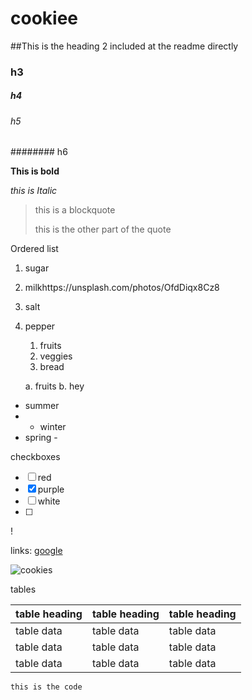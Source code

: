 # cookiee

##This is the heading 2 included at the readme directly

### h3

##### h4

###### h5

######## h6

**This is bold**

_this is Italic_

> this is a blockquote
>
> this is the other part of the quote

Ordered list
1. sugar
2. milkhttps://unsplash.com/photos/OfdDiqx8Cz8
3. salt
4. pepper
   1. fruits
   2. veggies
   3. bread
   
    a. fruits
   b. hey
- summer
- - winter
- spring -

checkboxes
- [ ] red
- [x] purple
- [ ] white
- [ ] 
!

links:
[google](https:google.com)

![cookies](https://unsplash.com/photos/OfdDiqx8Cz8)


tables

| table heading | table heading | table heading |
| ------------- | ------------- | ------------- |
| table data    | table data    | table data    |
| table data    | table data    | table data    |
| table data    | table data    | table data    |



``` this is the code ```



